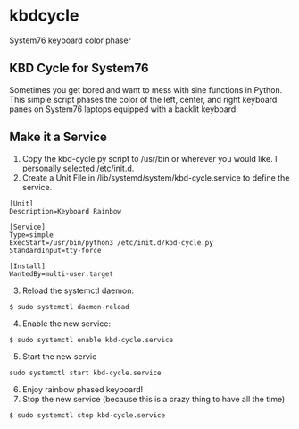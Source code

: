 # kbdcycle
System76 keyboard color phaser 

## KBD Cycle for System76
Sometimes you get bored and want to mess with sine functions in Python. This simple script phases the color of the left, center, and right keyboard panes on System76 laptops equipped with a backlit keyboard. 

## Make it a Service
1. Copy the kbd-cycle.py script to /usr/bin or wherever you would like. I personally selected /etc/init.d.
2. Create a Unit File in /lib/systemd/system/kbd-cycle.service to define the service.
```
[Unit]
Description=Keyboard Rainbow

[Service]
Type=simple
ExecStart=/usr/bin/python3 /etc/init.d/kbd-cycle.py
StandardInput=tty-force

[Install]
WantedBy=multi-user.target
```
3. Reload the systemctl daemon:
```
$ sudo systemctl daemon-reload
```
4. Enable the new service:
```
$ sudo systemctl enable kbd-cycle.service
```
5. Start the new servie

```
sudo systemctl start kbd-cycle.service
```
6. Enjoy rainbow phased keyboard!
7. Stop the new service (because this is a crazy thing to have all the time)
```
$ sudo systemctl stop kbd-cycle.service
```
